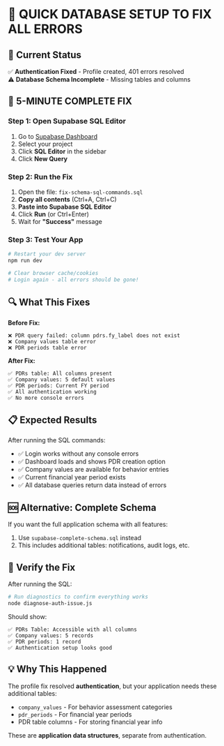 # 🚀 QUICK DATABASE SETUP TO FIX ALL ERRORS

## 🎯 Current Status
✅ **Authentication Fixed** - Profile created, 401 errors resolved  
⚠️ **Database Schema Incomplete** - Missing tables and columns

## 🔧 5-MINUTE COMPLETE FIX

### Step 1: Open Supabase SQL Editor
1. Go to [Supabase Dashboard](https://supabase.com/dashboard)
2. Select your project
3. Click **SQL Editor** in the sidebar
4. Click **New Query**

### Step 2: Run the Fix
1. Open the file: `fix-schema-sql-commands.sql`
2. **Copy all contents** (Ctrl+A, Ctrl+C)
3. **Paste into Supabase SQL Editor**
4. Click **Run** (or Ctrl+Enter)
5. Wait for **"Success"** message

### Step 3: Test Your App
```bash
# Restart your dev server
npm run dev

# Clear browser cache/cookies
# Login again - all errors should be gone!
```

## 🔍 What This Fixes

**Before Fix:**
```
❌ PDR query failed: column pdrs.fy_label does not exist
❌ Company values table error
❌ PDR periods table error
```

**After Fix:**
```
✅ PDRs table: All columns present
✅ Company values: 5 default values
✅ PDR periods: Current FY period
✅ All authentication working
✅ No more console errors
```

## 📋 Expected Results

After running the SQL commands:
- ✅ Login works without any console errors
- ✅ Dashboard loads and shows PDR creation option
- ✅ Company values are available for behavior entries
- ✅ Current financial year period exists
- ✅ All database queries return data instead of errors

## 🆘 Alternative: Complete Schema

If you want the full application schema with all features:
1. Use `supabase-complete-schema.sql` instead
2. This includes additional tables: notifications, audit logs, etc.

## 🧪 Verify the Fix

After running the SQL:
```bash
# Run diagnostics to confirm everything works
node diagnose-auth-issue.js
```

Should show:
```
✅ PDRs Table: Accessible with all columns
✅ Company values: 5 records
✅ PDR periods: 1 record  
✅ Authentication setup looks good
```

## 💡 Why This Happened

The profile fix resolved **authentication**, but your application needs these additional tables:
- `company_values` - For behavior assessment categories
- `pdr_periods` - For financial year periods  
- PDR table columns - For storing financial year info

These are **application data structures**, separate from authentication.

